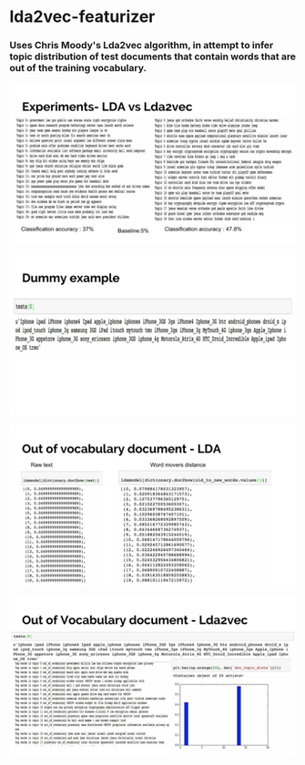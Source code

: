# lda2vec-featurizer

### Uses Chris Moody's Lda2vec algorithm, in attempt to infer topic distribution of test documents that contain words that are out of the training vocabulary.

![alt tag](images/l2v-1.jpg)

![alt tag](images/l2v-2.jpg)

![alt tag](images/l2v-3.jpg)

![alt tag](images/l2v-4.jpg)
